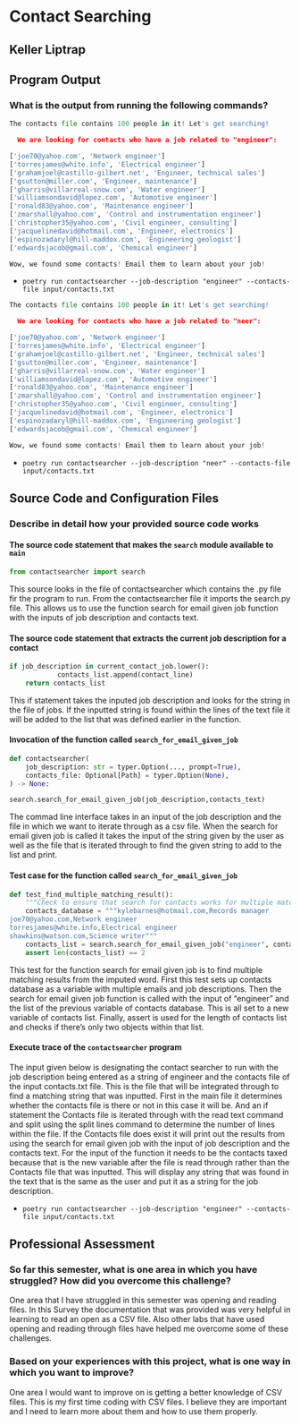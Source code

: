 # Contact Searching

## Keller Liptrap

## Program Output

### What is the output from running the following commands?

```python
The contacts file contains 100 people in it! Let's get searching!

  We are looking for contacts who have a job related to "engineer":

['joe70@yahoo.com', 'Network engineer']
['torresjames@white.info', 'Electrical engineer']
['grahamjoel@castillo-gilbert.net', 'Engineer, technical sales']
['gsutton@miller.com', 'Engineer, maintenance']
['gharris@villarreal-snow.com', 'Water engineer']
['williamsondavid@lopez.com', 'Automotive engineer']
['ronald83@yahoo.com', 'Maintenance engineer']
['zmarshall@yahoo.com', 'Control and instrumentation engineer']
['christopher35@yahoo.com', 'Civil engineer, consulting']
['jacquelinedavid@hotmail.com', 'Engineer, electronics']
['espinozadaryl@hill-maddox.com', 'Engineering geologist']
['edwardsjacob@gmail.com', 'Chemical engineer']

Wow, we found some contacts! Email them to learn about your job!
```

- `poetry run contactsearcher --job-description "engineer" --contacts-file input/contacts.txt`

```python
The contacts file contains 100 people in it! Let's get searching!

  We are looking for contacts who have a job related to "neer":

['joe70@yahoo.com', 'Network engineer']
['torresjames@white.info', 'Electrical engineer']
['grahamjoel@castillo-gilbert.net', 'Engineer, technical sales']
['gsutton@miller.com', 'Engineer, maintenance']
['gharris@villarreal-snow.com', 'Water engineer']
['williamsondavid@lopez.com', 'Automotive engineer']
['ronald83@yahoo.com', 'Maintenance engineer']
['zmarshall@yahoo.com', 'Control and instrumentation engineer']
['christopher35@yahoo.com', 'Civil engineer, consulting']
['jacquelinedavid@hotmail.com', 'Engineer, electronics']
['espinozadaryl@hill-maddox.com', 'Engineering geologist']
['edwardsjacob@gmail.com', 'Chemical engineer']

Wow, we found some contacts! Email them to learn about your job!
```

- `poetry run contactsearcher --job-description "neer" --contacts-file input/contacts.txt`

## Source Code and Configuration Files

### Describe in detail how your provided source code works

#### The source code statement that makes the `search` module available to `main`

```python
from contactsearcher import search
```

This source looks in the file of contactsearcher which contains the .py file fir the program to run. From the contactsearcher file it imports the search.py file. This allows us to use the function search for email given job function with the inputs of job description and contacts text.

#### The source code statement that extracts the current job description for a contact

```python
if job_description in current_contact_job.lower():
            contacts_list.append(contact_line) 
    return contacts_list
```

This if statement takes the inputed job description and looks for the string in the file of jobs. If the inputted string is found within the lines of the text file it will be added to the list that was defined earlier in the function.

#### Invocation of the function called `search_for_email_given_job`

```python
def contactsearcher(
    job_description: str = typer.Option(..., prompt=True),
    contacts_file: Optional[Path] = typer.Option(None),
) -> None:

search.search_for_email_given_job(job_description,contacts_text)
```

The commad line interface takes in an input of the job description and the file in which we want to iterate through as a csv file. When the search for email given job is called it takes the input of the string given by the user as well as the file that is iterated through to find the given string to add to the list and print.

#### Test case for the function called `search_for_email_given_job`

```python
def test_find_multiple_matching_result():
    """Check to ensure that search for contacts works for multiple matches."""
    contacts_database = """kylebarnes@hotmail.com,Records manager
joe70@yahoo.com,Network engineer
torresjames@white.info,Electrical engineer
shawkins@watson.com,Science writer"""
    contacts_list = search.search_for_email_given_job("engineer", contacts_database)
    assert len(contacts_list) == 2
```

This test for the function search for email given job is to find multiple matching results from the imputed word. First this test sets up contacts database as a variable with multiple emails and job descriptions. Then the search for email given job function is called with the input of “engineer” and the list of the previous variable of contacts database. This is all set to a new variable of contacts list. Finally, assert is used for the length of contacts list and checks if there’s only two objects within that list. 


#### Execute trace of the `contactsearcher` program

The input given below is designating the contact searcher to run with the job description being entered as a string of engineer and the contacts file of the input contacts.txt file. This is the file that will be integrated through to find a matching string that was inputted. First in the main file it determines whether the contacts file is there or not in this case it will be. And an if statement the Contacts file is iterated through with the read text command and split using the split lines command to determine the number of lines within the file. If the Contacts file does exist it will print out the results from using the search for email given job with the input of job description and the contacts text. For the input of the function it needs to be the contacts taxed because that is the new variable after the file is read through rather than the Contacts file that was inputted. This will display any string that was found in the text that is the same as the user and put it as a string for the job description. 


- `poetry run contactsearcher --job-description "engineer" --contacts-file input/contacts.txt`

## Professional Assessment

### So far this semester, what is one area in which you have struggled? How did you overcome this challenge?

One area that I have struggled in this semester was opening and reading files. In this Survey the documentation that was provided was very helpful in learning to read an open as a CSV file. Also other labs that have used opening and reading through files have helped me overcome some of these challenges. 


### Based on your experiences with this project, what is one way in which you want to improve?

One area I would want to improve on is getting a better knowledge of CSV files. This is my first time coding with CSV files. I believe they are important and I need to learn more about them and how to use them properly. 
